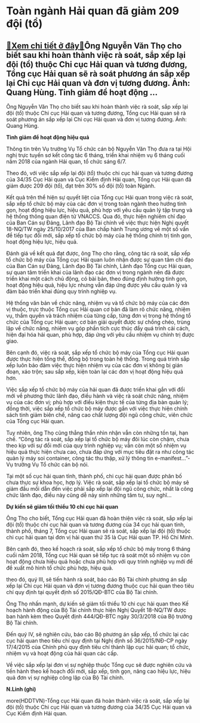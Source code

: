 Toàn ngành Hải quan đã giảm 209 đội (tổ)
========================================

[:gift:Xem chi tiết ở đây:gift:](https://hddtvn.com/toan-nganh-hai-quan-da-giam-209-doi-to/)Ông Nguyễn Văn Thọ cho biết sau khi hoàn thành việc rà soát, sắp xếp lại đội (tổ) thuộc Chi cục Hải quan và tương đương, Tổng cục Hải quan sẽ rà soát phương án sắp xếp lại Chi cục Hải quan và đơn vị tương đương. Ảnh: Quang Hùng. Tinh giảm để hoạt động …
-------------------------------------------------------------------------------------------------------------------------------------------------------------------------------------------------------------------------------------------------------------







 






 Ông Nguyễn Văn Thọ cho biết sau khi hoàn thành việc rà soát, sắp xếp lại đội (tổ) thuộc Chi cục Hải quan và tương đương, Tổng cục Hải quan sẽ rà soát phương án sắp xếp lại Chi cục Hải quan và đơn vị tương đương. Ảnh: Quang Hùng. 


**Tinh giảm để hoạt động hiệu quả**


 Thông tin trên Vụ trưởng Vụ Tổ chức cán bộ Nguyễn Văn Thọ đưa ra tại Hội nghị trực tuyến sơ kết công tác 6 tháng, triển khai nhiệm vụ 6 tháng cuối năm 2018 của ngành Hải quan, tổ chức sáng 6/7.


 Theo đó, với việc sắp xếp lại đội (tổ) thuộc chi cục hải quan và tương đương của 34/35 Cục Hải quan và Cục Kiểm định Hải quan, Tổng cục Hải quan đã giảm được 209 đội (tổ), đạt trên 30% số đội (tổ) toàn Ngành. 


 Kết quả trên thể hiện sự quyết liệt của Tổng cục Hải quan trong việc rà soát, sắp xếp tổ chức bộ máy của các đơn vị trong toàn ngành theo hướng tinh gọn, hoạt động hiệu lực, hiệu quả, phù hợp với yêu cầu quản lý tập trung và hệ thống thông quan điện tử VNACCS. Qua đó, thực hiện nghiêm chỉ đạo của Ban Cán sự Đảng, Lãnh đạo Bộ Tài chính về việc thực hiện Nghị quyết 18-NQ/TW ngày 25/10/2017 của Ban chấp hành Trung ương về một số vấn đề tiếp tục đổi mới, sắp xếp tổ chức bộ máy của hệ thống chính trị tinh gọn, hoạt động hiệu lực, hiệu quả.


 Đánh giá về kết quả đạt được, ông Thọ cho rằng, công tác rà soát, sắp xếp tổ chức bộ máy của Tổng cục Hải quan luôn nhận được sự quan tâm chỉ đạo của Ban Cán sự Đảng, Lãnh đạo Bộ Tài chính, Lãnh đạo Tổng cục Hải quan, sự quan tâm triển khai của lãnh đạo các đơn vị trong ngành nên đã được triển khai một cách chủ động, có bài bản, theo đúng định hướng tinh gọn, hoạt động hiệu quả, hiệu lực nhưng vẫn đáp ứng được yêu cầu quản lý và đảm bảo triển khai đúng quy trình nghiệp vụ.


 Hệ thống văn bản về chức năng, nhiệm vụ và tổ chức bộ máy của các đơn vị thuộc, trực thuộc Tổng cục Hải quan cơ bản đã làm rõ chức năng, nhiệm vụ, thẩm quyền và trách nhiệm của từng cấp, từng đơn vị trong hệ thống tổ chức của Tổng cục Hải quan; cơ bản giải quyết được sự chồng chéo, trùng lặp về chức năng, nhiệm vụ góp phần tích cực thúc đẩy quá trình cải cách, hiện đại hóa hải quan, phù hợp, đáp ứng với yêu cầu nhiệm vụ chính trị được giao.


 Bên cạnh đó, việc rà soát, sắp xếp tổ chức bộ máy của Tổng cục Hải quan được thực hiện tổng thể, đồng bộ trong toàn hệ thống. Trong quá trình sắp xếp luôn bảo đảm việc thực hiện nhiệm vụ của các đơn vị không bị gián đoạn, xáo trộn; sau sắp xếp, kiện toàn lại các đơn vị hoạt động hiệu quả hơn. 


 Việc sắp xếp tổ chức bộ máy của hải quan đã được triển khai gắn với đổi mới về phương thức lãnh đạo, điều hành và việc rà soát chức năng, nhiệm vụ của các đơn vị; phù hợp với điều kiện thực tế của từng địa bàn quản lý; đồng thời, việc sắp xếp tổ chức bộ máy được gắn với việc thực hiện chính sách tinh giảm biên chế, nâng cao chất lượng đội ngũ công chức, viên chức của Tổng cục Hải quan. 


 Tuy nhiên, ông Thọ cũng thẳng thắn nhìn nhận vẫn còn những tồn tại, hạn chế. “Công tác rà soát, sắp xếp lại tổ chức bộ máy đôi lúc còn chậm, chưa theo kịp với sự đổi mới của quy trình nghiệp vụ; vẫn còn một số nhiệm vụ hiệu quả thực hiện chưa cao, chưa đáp ứng với mục tiêu đặt ra như công tác quản lý máy soi container, công tác thu thập, xử lý thông tin e-manifest…”-Vụ trưởng Vụ Tổ chức cán bộ nói.


 Tại một số cục hải quan tỉnh, thành phố, chi cục hải quan được phân bố chưa thực sự khoa học, hợp lý. Việc rà soát, sắp xếp lại tổ chức bộ máy sẽ giảm đầu mối dẫn đến việc phải sắp xếp lại đội ngũ công chức, nhất là công chức lãnh đạo, điều này cũng dễ nảy sinh những tâm tư, suy nghĩ…


 **Dự kiến sẽ giảm tối thiểu 10 chi cục hải quan** 


 Ông Thọ cho biết, Tổng cục Hải quan đã hoàn thiện việc rà soát, sắp xếp lại đội (tổ) thuộc chi cục hải quan và tương đương của 34 cục hải quan tỉnh, thành phố, tháng 7, Tổng cục Hải quan sẽ rà soát, sắp xếp lại đội (tổ) thuộc chi cục hải quan tại đơn vị hải quan thứ 35 là Cục Hải quan TP. Hồ Chí Minh.


 Bên cạnh đó, theo kế hoạch rà soát, sắp xếp tổ chức bộ máy trong 6 tháng cuối năm 2018, Tổng cục Hải quan sẽ tiếp tục rà soát một số nhiệm vụ còn hoạt động chưa hiệu quả hoặc chưa phù hợp với quy trình nghiệp vụ mới để đề xuất mô hình tổ chức phù hợp, hiệu quả.


 theo đó, quý III, sẽ tiến hành rà soát, báo cáo Bộ Tài chính phương án sắp xếp lại Chi cục Hải quan và đơn vị tương đương thuộc cục hải quan theo tiêu chí quy định tại quyết định số 2015/QĐ-BTC của Bộ Tài chính. 


 Ông Thọ nhấn mạnh, dự kiến sẽ giảm tối thiểu 10 chi cục hải quan theo Kế hoạch hành động của Bộ Tài chính thực hiện Nghị Quyết 18-NQ/TW được ban hành kèm theo Quyết định 444/QĐ-BTC ngày 30/3/2018 của Bộ trưởng Bộ Tài chính.


 Đến quý IV, sẽ nghiên cứu, báo cáo Bộ phương án sắp xếp, tổ chức lại các cục hải quan theo tiêu chí quy định tại Nghị định số 36/2015/NĐ-CP ngày 17/4/2015 của Chính phủ quy định tiêu chí thành lập cục hải quan; tổ chức, nhiệm vụ và hoạt động của hải quan các cấp.


 Về việc sắp xếp lại đơn vị sự nghiệp thuộc Tổng cục sẽ được nghiên cứu và tiến hành theo kế hoạch đổi mới, sắp xếp, tinh gọn, nâng cao hiệu lực, hiệu quả đơn vị sự nghiệp công lập của Bộ Tài chính.






**N.Linh (ghi)**



more(HDDTVN)-Tổng cục Hải quan đã hoàn thành việc rà soát, sắp xếp lại đội (tổ) thuộc Chi cục Hải quan và tương đương của 34/35 Cục Hải quan và Cục Kiểm định Hải quan.

